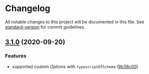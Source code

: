 # Changelog

All notable changes to this project will be documented in this file. See [standard-version](https://github.com/conventional-changelog/standard-version) for commit guidelines.

## [3.1.0](https://github.com/sweetiq/schemats/compare/v3.0.3...v3.1.0) (2020-09-20)


### Features

* supported custom Options with `typescriptOfSchema` ([9b38c00](https://github.com/sweetiq/schemats/commit/9b38c003cdbbc3e1f2913c54b3383bf6b2ccc92d))
